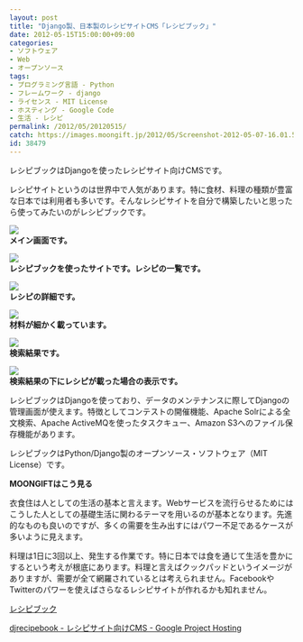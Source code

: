 ```yaml
---
layout: post
title: "Django製、日本製のレシピサイトCMS「レシピブック」"
date: 2012-05-15T15:00:00+09:00
categories:
- ソフトウェア
- Web
- オープンソース
tags: 
- プログラミング言語 - Python
- フレームワーク - django
- ライセンス - MIT License
- ホスティング - Google Code
- 生活 - レシピ
permalink: /2012/05/20120515/
catch: https://images.moongift.jp/2012/05/Screenshot-2012-05-07-16.01.51_thumb.png
id: 38479
---
```

レシピブックはDjangoを使ったレシピサイト向けCMSです。

  

レシピサイトというのは世界中で人気があります。特に食材、料理の種類が豊富な日本では利用者も多いです。そんなレシピサイトを自分で構築したいと思ったら使ってみたいのがレシピブックです。

  

[![](https://images.moongift.jp/2012/05/Screenshot-2012-05-07-15.58.13_thumb.png)](https://images.moongift.jp/2012/05/Screenshot-2012-05-07-15.58.13.png)  
**メイン画面です。**

  

[![](https://images.moongift.jp/2012/05/Screenshot-2012-05-07-16.01.40_thumb.png)](https://images.moongift.jp/2012/05/Screenshot-2012-05-07-16.01.40.png)  
**レシピブックを使ったサイトです。レシピの一覧です。**

  

[![](https://images.moongift.jp/2012/05/Screenshot-2012-05-07-16.01.46_thumb.png)](https://images.moongift.jp/2012/05/Screenshot-2012-05-07-16.01.46.png)  
**レシピの詳細です。**

  

[![](https://images.moongift.jp/2012/05/Screenshot-2012-05-07-16.01.51_thumb.png)](https://images.moongift.jp/2012/05/Screenshot-2012-05-07-16.01.51.png)  
**材料が細かく載っています。**

  

[![](https://images.moongift.jp/2012/05/Screenshot-2012-05-07-16.02.01_thumb.png)](https://images.moongift.jp/2012/05/Screenshot-2012-05-07-16.02.01.png)  
**検索結果です。**

  

[![](https://images.moongift.jp/2012/05/Screenshot-2012-05-07-16.02.28_thumb.png)](https://images.moongift.jp/2012/05/Screenshot-2012-05-07-16.02.28.png)  
**検索結果の下にレシピが載った場合の表示です。**

  

レシピブックはDjangoを使っており、データのメンテナンスに際してDjangoの管理画面が使えます。特徴としてコンテストの開催機能、Apache Solrによる全文検索、Apache ActiveMQを使ったタスクキュー、Amazon S3へのファイル保存機能があります。

  

レシピブックはPython/Django製のオープンソース・ソフトウェア（MIT License）です。

  
  
  

**MOONGIFTはこう見る**

  

衣食住は人としての生活の基本と言えます。Webサービスを流行らせるためにはこうした人としての基礎生活に関わるテーマを用いるのが基本となります。先進的なものも良いのですが、多くの需要を生み出すにはパワー不足であるケースが多いように見えます。

  

料理は1日に3回以上、発生する作業です。特に日本では食を通じて生活を豊かにするという考えが根底にあります。料理と言えばクックパッドというイメージがありますが、需要が全て網羅されているとは考えられません。FacebookやTwitterのパワーを使えばさらなるレシピサイトが作れるかも知れません。

  

[レシピブック](http://recipebook.jp/)

  

[djrecipebook - レシピサイト向けCMS - Google Project Hosting](http://code.google.com/p/djrecipebook/)

